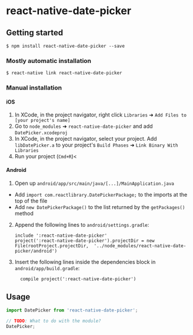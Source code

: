 # react-native-date-picker

## Getting started

`$ npm install react-native-date-picker --save`

### Mostly automatic installation

`$ react-native link react-native-date-picker`

### Manual installation


#### iOS

1. In XCode, in the project navigator, right click `Libraries` ➜ `Add Files to [your project's name]`
2. Go to `node_modules` ➜ `react-native-date-picker` and add `DatePicker.xcodeproj`
3. In XCode, in the project navigator, select your project. Add `libDatePicker.a` to your project's `Build Phases` ➜ `Link Binary With Libraries`
4. Run your project (`Cmd+R`)<

#### Android

1. Open up `android/app/src/main/java/[...]/MainApplication.java`
  - Add `import com.reactlibrary.DatePickerPackage;` to the imports at the top of the file
  - Add `new DatePickerPackage()` to the list returned by the `getPackages()` method
2. Append the following lines to `android/settings.gradle`:
  	```
  	include ':react-native-date-picker'
  	project(':react-native-date-picker').projectDir = new File(rootProject.projectDir, 	'../node_modules/react-native-date-picker/android')
  	```
3. Insert the following lines inside the dependencies block in `android/app/build.gradle`:
  	```
      compile project(':react-native-date-picker')
  	```


## Usage
```javascript
import DatePicker from 'react-native-date-picker';

// TODO: What to do with the module?
DatePicker;
```
